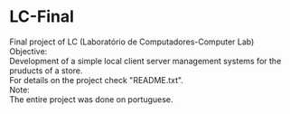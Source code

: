 # LC-Final
Final project of LC (Laboratório de Computadores-Computer Lab)<br>
Objective:<br>
Development of a simple local client server management systems for the pruducts of a store.<br>
For details on the project check "README.txt".<br>
Note:<br>
The entire project was done on portuguese.<br>

